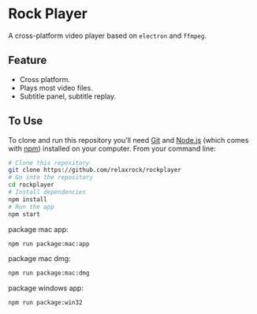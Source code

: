 # Rock Player
A cross-platform video player based on `electron` and `ffmpeg`.

## Feature

- Cross platform.
- Plays most video files.
- Subtitle panel, subtitle replay.

## To Use

To clone and run this repository you'll need [Git](https://git-scm.com) and [Node.js](https://nodejs.org/en/download/) (which comes with [npm](http://npmjs.com)) installed on your computer. From your command line:

```bash
# Clone this repository
git clone https://github.com/relaxrock/rockplayer
# Go into the repository
cd rockplayer
# Install dependencies
npm install
# Run the app
npm start
```
package mac app:

```bash
npm run package:mac:app
```

package mac dmg:

```bash
npm run package:mac:dmg
```

package windows app:

```bash
npm run package:win32
```
